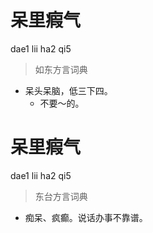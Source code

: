 # 呆里瘕气
dae1 lii ha2 qi5
> 如东方言词典
- 呆头呆脑，低三下四。
  - 不要～的。


# 呆里瘕气
dae1 lii ha2 qi5
> 东台方言词典
- 痴呆、疯癫。说话办事不靠谱。
